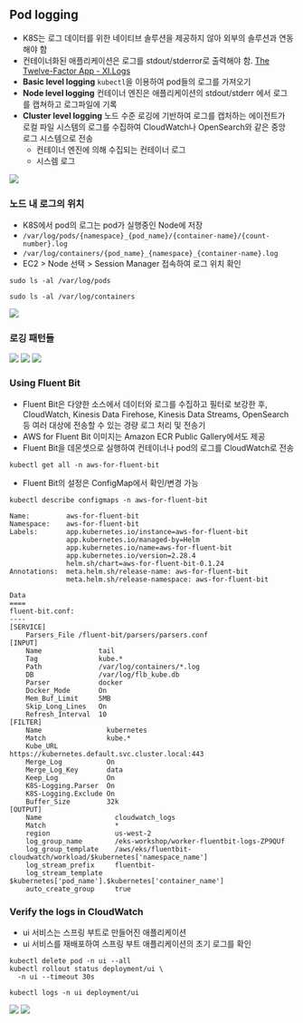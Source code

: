 ## Pod logging
* K8S는 로그 데이터를 위한 네이티브 솔루션을 제공하지 않아 외부의 솔루션과 연동해야 함
* 컨테이너화된 애플리케이션은 로그를 stdout/stderror로 출력해야 함. [The Twelve-Factor App - XI.Logs](https://12factor.net/logs)
* **Basic level logging** `kubectl`을 이용하여 pod들의 로그를 가져오기 
* **Node level logging** 컨테이너 엔진은 애플리케이션의 stdout/stderr 에서 로그를 캡쳐하고 로그파일에 기록
* **Cluster level logging** 노드 수준 로깅에 기반하여 로그를 캡처하는 에이전트가 로컬 파일 시스템의 로그를 수집하여 CloudWatch나 OpenSearch와 같은 중앙 로그 시스템으로 전송
  * 컨테이너 엔진에 의해 수집되는 컨테이너 로그
  * 시스렘 로그

<img src="../../images/logging-node-level.png">

### 노드 내 로그의 위치
* K8S에서 pod의 로그는 pod가 실행중인 Node에 저장
* `/var/log/pods/{namespace}_{pod_name}/{container-name}/{count-number}.log`
* `/var/log/containers/{pod_name}_{namespace}_{container-name}.log`
* EC2 > Node 선택 > Session Manager 접속하여 로그 위치 확인
```shell
sudo ls -al /var/log/pods
```
```shell
sudo ls -al /var/log/containers
```
<img src="../../images/logging-09.png">

### 로깅 패턴들
<img src="../../images/logging-with-node-agent.png">

<img src="../../images/logging-with-streaming-sidecar.png">

<img src="../../images/logging-with-sidecar-agent.png">

### Using Fluent Bit
* Fluent Bit은 다양한 소스에서 데이터와 로그를 수집하고 필터로 보강한 후, CloudWatch, Kinesis Data Firehose, Kinesis Data Streams, OpenSearch  등 여러 대상에 전송할 수 있는 경량 로그 처리 및 전송기
* AWS for Fluent Bit 이미지는 Amazon ECR Public Gallery에서도 제공
* Fluent Bit을 데몬셋으로 실행하여 컨테이너나 pod의 로그를 CloudWatch로 전송

```shell
kubectl get all -n aws-for-fluent-bit
```
* Fluent Bit의 설정은 ConfigMap에서 확인/변경 가능
```shell
kubectl describe configmaps -n aws-for-fluent-bit
```
```shell
Name:         aws-for-fluent-bit
Namespace:    aws-for-fluent-bit
Labels:       app.kubernetes.io/instance=aws-for-fluent-bit
              app.kubernetes.io/managed-by=Helm
              app.kubernetes.io/name=aws-for-fluent-bit
              app.kubernetes.io/version=2.28.4
              helm.sh/chart=aws-for-fluent-bit-0.1.24
Annotations:  meta.helm.sh/release-name: aws-for-fluent-bit
              meta.helm.sh/release-namespace: aws-for-fluent-bit

Data
====
fluent-bit.conf:
----
[SERVICE]
    Parsers_File /fluent-bit/parsers/parsers.conf
[INPUT]
    Name              tail
    Tag               kube.*
    Path              /var/log/containers/*.log
    DB                /var/log/flb_kube.db
    Parser            docker
    Docker_Mode       On
    Mem_Buf_Limit     5MB
    Skip_Long_Lines   On
    Refresh_Interval  10
[FILTER]
    Name                kubernetes
    Match               kube.*
    Kube_URL            https://kubernetes.default.svc.cluster.local:443
    Merge_Log           On
    Merge_Log_Key       data
    Keep_Log            On
    K8S-Logging.Parser  On
    K8S-Logging.Exclude On
    Buffer_Size         32k
[OUTPUT]
    Name                  cloudwatch_logs
    Match                 *
    region                us-west-2
    log_group_name        /eks-workshop/worker-fluentbit-logs-ZP9QUf
    log_group_template    /aws/eks/fluentbit-cloudwatch/workload/$kubernetes['namespace_name']
    log_stream_prefix     fluentbit-
    log_stream_template   $kubernetes['pod_name'].$kubernetes['container_name']
    auto_create_group     true
```

### Verify the logs in CloudWatch
* ui 서비스는 스프링 부트로  만들어진 애플리케이션
* ui 서비스를 재배포하여 스프링 부트 애플리케이션의 초기 로그를 확인

```.shell
kubectl delete pod -n ui --all
kubectl rollout status deployment/ui \
  -n ui --timeout 30s
```
```shell
kubectl logs -n ui deployment/ui
```
<img src="../../images/logging-10.webp">
<img src="../../images/logging-11.webp">
